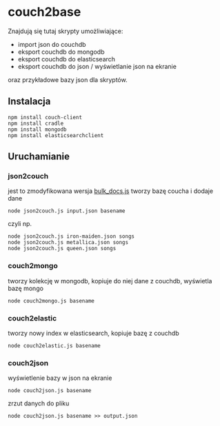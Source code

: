 # couch2base

Znajdują się tutaj skrypty umożliwiające:
* import json do couchdb
* eksport couchdb do mongodb
* eksport couchdb do elasticsearch
* eksport couchdb do json / wyświetlanie json na ekranie

oraz przykładowe bazy json dla skryptów.

## Instalacja

	npm install couch-client
	npm install cradle
	npm install mongodb
	npm install elasticsearchclient

## Uruchamianie
### json2couch
jest to zmodyfikowana wersja [bulk_docs.js](http://wbzyl.inf.ug.edu.pl/nosql/node/db/bulk_docs.js)
tworzy bazę coucha i dodaje dane

	node json2couch.js input.json basename

czyli np.

	node json2couch.js iron-maiden.json songs
	node json2couch.js metallica.json songs
	node json2couch.js queen.json songs

### couch2mongo
tworzy kolekcję w mongodb, kopiuje do niej dane z couchdb, wyświetla bazę mongo

	node couch2mongo.js basename

### couch2elastic
tworzy nowy index w elasticsearch, kopiuje bazę z couchdb

	node couch2elastic.js basename

### couch2json
wyświetlenie bazy w json na ekranie

	node couch2json.js basename

zrzut danych do pliku

	node couch2json.js basename >> output.json
